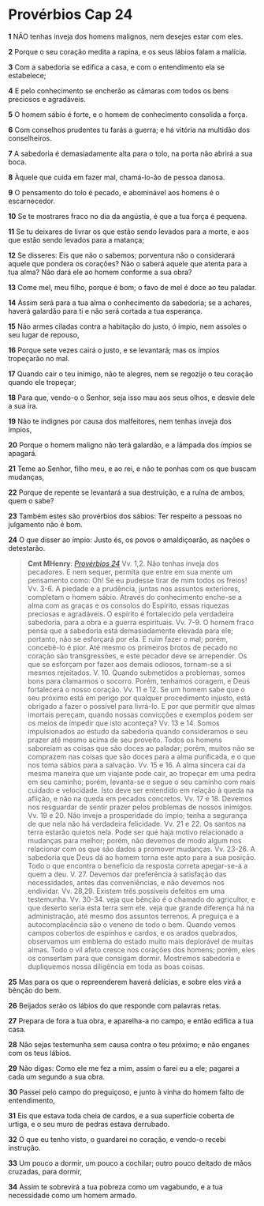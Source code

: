 # Provérbios Cap 24

**1** 	NÃO tenhas inveja dos homens malignos, nem desejes estar com eles.

**2** 	Porque o seu coração medita a rapina, e os seus lábios falam a malícia.

**3** 	Com a sabedoria se edifica a casa, e com o entendimento ela se estabelece;

**4** 	E pelo conhecimento se encherão as câmaras com todos os bens preciosos e agradáveis.

**5** 	O homem sábio é forte, e o homem de conhecimento consolida a força.

**6** 	Com conselhos prudentes tu farás a guerra; e há vitória na multidão dos conselheiros.

**7** 	A sabedoria é demasiadamente alta para o tolo, na porta não abrirá a sua boca.

**8** 	Àquele que cuida em fazer mal, chamá-lo-ão de pessoa danosa.

**9** 	O pensamento do tolo é pecado, e abominável aos homens é o escarnecedor.

**10** 	Se te mostrares fraco no dia da angústia, é que a tua força é pequena.

**11** 	Se tu deixares de livrar os que estão sendo levados para a morte, e aos que estão sendo levados para a matança;

**12** 	Se disseres: Eis que não o sabemos; porventura não o considerará aquele que pondera os corações? Não o saberá aquele que atenta para a tua alma? Não dará ele ao homem conforme a sua obra?

**13** 	Come mel, meu filho, porque é bom; o favo de mel é doce ao teu paladar.

**14** 	Assim será para a tua alma o conhecimento da sabedoria; se a achares, haverá galardão para ti e não será cortada a tua esperança.

**15** 	Não armes ciladas contra a habitação do justo, ó ímpio, nem assoles o seu lugar de repouso,

**16** 	Porque sete vezes cairá o justo, e se levantará; mas os ímpios tropeçarão no mal.

**17** 	Quando cair o teu inimigo, não te alegres, nem se regozije o teu coração quando ele tropeçar;

**18** 	Para que, vendo-o o Senhor, seja isso mau aos seus olhos, e desvie dele a sua ira.

**19** 	Não te indignes por causa dos malfeitores, nem tenhas inveja dos ímpios,

**20** 	Porque o homem maligno não terá galardão, e a lâmpada dos ímpios se apagará.

**21** 	Teme ao Senhor, filho meu, e ao rei, e não te ponhas com os que buscam mudanças,

**22** 	Porque de repente se levantará a sua destruição, e a ruína de ambos, quem o sabe?

**23** 	Também estes são provérbios dos sábios: Ter respeito a pessoas no julgamento não é bom.

**24** 	O que disser ao ímpio: Justo és, os povos o amaldiçoarão, as nações o detestarão.

> **Cmt MHenry**: *[Provérbios 24](../20A-Pv/24.md#0)* Vv. 1,2. Não tenhas inveja dos pecadores. E nem sequer, permita que entre em sua mente um pensamento como: Oh! Se eu pudesse tirar de mim todos os freios! Vv. 3-6. A piedade e a prudência, juntas nos assuntos exteriores, completam o homem sábio. Através do conhecimento enche-se a alma com as graças e os consolos do Espírito, essas riquezas preciosas e agradáveis. O espírito é fortalecido pela verdadeira sabedoria, para a obra e a guerra espirituais. Vv. 7-9. O homem fraco pensa que a sabedoria está demasiadamente elevada para ele; portanto, não se esforçará por ela. E ruim fazer o mal; porém, concebê-lo é pior. Até mesmo os primeiros brotos de pecado no coração são transgressões, e este pecador deve se arrepender. Os que se esforçam por fazer aos demais odiosos, tornam-se a si mesmos rejeitados. V. 10. Quando submetidos a problemas, somos bons para clamarmos o socorro. Porém, tenhamos coragem, e Deus fortalecerá o nosso coração. Vv. 11 e 12. Se um homem sabe que o seu próximo está em perigo por qualquer procedimento injusto, está obrigado a fazer o possível para livrá-lo. E por que permitir que almas imortais pereçam, quando nossas convicções e exemplos podem ser os meios de impedir que isto aconteça? Vv. 13 e 14. Somos impulsionados ao estudo da sabedoria quando consideramos o seu prazer até mesmo acima de seu proveito. Todos os homens saboreiam as coisas que são doces ao paladar; porém, muitos não se comprazem nas coisas que são doces para a alma purificada, e o que nos toma sábios para a salvação. Vv. 15 e 16. A alma sincera cai da mesma maneira que um viajante pode cair, ao tropeçar em uma pedra em seu caminho; porém, levanta-se e segue o seu caminho com mais cuidado e velocidade. Isto deve ser entendido em relação à queda na aflição, e não na queda em pecados concretos. Vv. 17 e 18. Devemos nos resguardar de sentir prazer pelos problemas de nossos inimigos. Vv. 19 e 20. Não inveje a prosperidade do ímpio; tenha a segurança de que nela não há verdadeira felicidade. Vv. 21 e 22. Os santos na terra estarão quietos nela. Pode ser que haja motivo relacionado a mudanças para melhor; porém, não devemos de modo algum nos relacionar com os que são dados a promover mudanças. Vv. 23-26. A sabedoria que Deus dá ao homem torna este apto para a sua posição. Todo o que encontra o beneficio da resposta correta apegar-se-á a quem a deu. V. 27. Devemos dar preferência à satisfação das necessidades, antes das conveniências, e não devemos nos endividar. Vv. 28,29. Existem três possíveis defeitos em uma testemunha. Vv. 30-34. veja que bênção é o chamado do agricultor, e que deserto seria esta terra sem ele. veja que grande diferença há na administração, até mesmo dos assuntos terrenos. A preguiça e a autocomplacência são o veneno de todo o bem. Quando vemos campos cobertos de espinhos e cardos, e os arados quebrados, observamos um emblema do estado muito mais deplorável de muitas almas. Todo o vil afeto cresce nos corações dos homens; porém, eles os consertam para que consigam dormir. Mostremos sabedoria e dupliquemos nossa diligência em toda as boas coisas.

**25** 	Mas para os que o repreenderem haverá delícias, e sobre eles virá a bênção do bem.

**26** 	Beijados serão os lábios do que responde com palavras retas.

**27** 	Prepara de fora a tua obra, e aparelha-a no campo, e então edifica a tua casa.

**28** 	Não sejas testemunha sem causa contra o teu próximo; e não enganes com os teus lábios.

**29** 	Não digas: Como ele me fez a mim, assim o farei eu a ele; pagarei a cada um segundo a sua obra.

**30** 	Passei pelo campo do preguiçoso, e junto à vinha do homem falto de entendimento,

**31** 	Eis que estava toda cheia de cardos, e a sua superfície coberta de urtiga, e o seu muro de pedras estava derrubado.

**32** 	O que eu tenho visto, o guardarei no coração, e vendo-o recebi instrução.

**33** 	Um pouco a dormir, um pouco a cochilar; outro pouco deitado de mãos cruzadas, para dormir,

**34** 	Assim te sobrevirá a tua pobreza como um vagabundo, e a tua necessidade como um homem armado.

